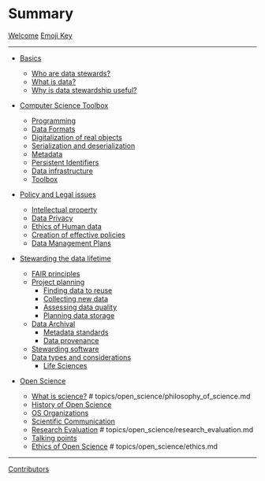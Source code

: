 # Summary

[Welcome](landing.md)
[Emoji Key](emoji_key.md)

---
- [Basics](topics/basics/README.md)
  - [Who are data stewards?](topics/basics/competences.md)
  - [What is data?](topics/basics/data_definition.md)
  - [Why is data stewardship useful?]()

- [Computer Science Toolbox](topics/computer_science/README.md)
  - [Programming](topics/computer_science/programming.md)
  - [Data Formats]()
  - [Digitalization of real objects]()
  - [Serialization and deserialization]()
  - [Metadata]()
  - [Persistent Identifiers]()
  - [Data infrastructure]()
  - [Toolbox]()

- [Policy and Legal issues](topics/policy_and_legal/README.md)
  - [Intellectual property]()
  - [Data Privacy]()
  - [Ethics of Human data]()
  - [Creation of effective policies]()
  - [Data Management Plans]()

- [Stewarding the data lifetime](topics/stewarding_data/README.md)
  - [FAIR principles]()
  - [Project planning]()
    - [Finding data to reuse]()
    - [Collecting new data]()
    - [Assessing data quality]()
    - [Planning data storage]()
  - [Data Archival]()
    - [Metadata standards]()
    - [Data provenance]()
  - [Stewarding software]()
  - [Data types and considerations]()
    - [Life Sciences]()
    
- [Open Science](topics/open_science/README.md)
  - [What is science?]() # topics/open_science/philosophy_of_science.md
  - [History of Open Science](topics/open_science/os_history.md)
  - [OS Organizations](topics/open_science/open_science_organizations.md)
  - [Scientific Communication](topics/open_science/scientific_communication.md)
  - [Research Evaluation]() # topics/open_science/research_evaluation.md
  - [Talking points](topics/open_science/talking_points.md)
  - [Ethics of Open Science]() # topics/open_science/ethics.md
---

[Contributors](CONTRIBUTORS.md)
